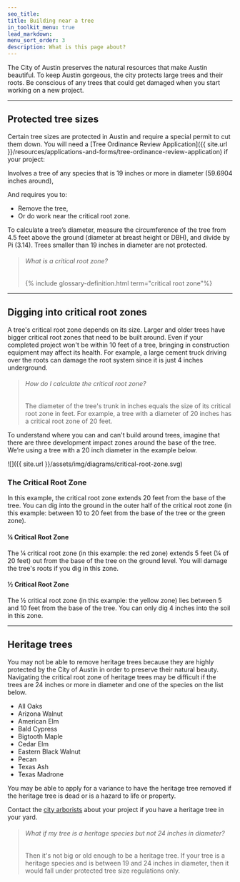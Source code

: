 ```yaml
---
seo_title:
title: Building near a tree
in_toolkit_menu: true
lead_markdown:
menu_sort_order: 3
description: What is this page about?
---
```



The City of Austin preserves the natural resources that make Austin beautiful. To keep Austin gorgeous, the city protects large trees and their roots. Be conscious of any trees that could get damaged when you start working on a new project.

---

## Protected tree sizes

Certain tree sizes are protected in Austin and require a special permit to cut them down. You will need a [Tree Ordinance Review Application]({{ site.url }}/resources/applications-and-forms/tree-ordinance-review-application) if your project:

Involves a tree of any species that is 19 inches or more in diameter (59.6904 inches around),

And requires you to:

* Remove the tree,
* Or do work near the critical root zone.

To calculate a tree’s diameter, measure the circumference of the tree from 4.5 feet above the ground (diameter at breast height or DBH), and divide by Pi (3.14). Trees smaller than 19 inches in diameter are not protected.

> ###### What is a critical root zone?
>
> {% include glossary-definition.html term="critical root zone"%}

---

## Digging into critical root zones

A tree's critical root zone depends on its size. Larger and older trees have bigger critical root zones that need to be built around. Even if your completed project won't be within 10 feet of a tree, bringing in construction equipment may affect its health. For example, a large cement truck driving over the roots can damage the root system since it is just 4 inches underground.

> ###### How do I calculate the critical root zone?
>
> The diameter of the tree's trunk in inches equals the size of its critical root zone in feet. For example, a tree with a diameter of 20 inches has a critical root zone of 20 feet.

To understand where you can and can't build around trees, imagine that there are three development impact zones around the base of the tree. We’re using a tree with a 20 inch diameter in the example below.

![]({{ site.url }}/assets/img/diagrams/critical-root-zone.svg)

### The Critical Root Zone

In this example, the critical root zone extends 20 feet from the base of the tree. You can dig into the ground in the outer half of the critical root zone (in this example: between 10 to 20 feet from the base of the tree or the green zone).

#### ¼ Critical Root Zone

The ¼ critical root zone (in this example: the red zone) extends 5 feet (¼ of 20 feet) out from the base of the tree on the ground level. You will damage the tree's roots if you dig in this zone.

#### ½ Critical Root Zone

The ½ critical root zone (in this example: the yellow zone) lies between 5 and 10 feet from the base of the tree. You can only dig 4 inches into the soil in this zone.

---

## Heritage trees

You may not be able to remove heritage trees because they are highly protected by the City of Austin in order to preserve their natural beauty. Navigating the critical root zone of heritage trees may be difficult if the trees are 24 inches or more in diameter and one of the species on the list below.

* All Oaks
* Arizona Walnut
* American Elm
* Bald Cypress
* Bigtooth Maple
* Cedar Elm
* Eastern Black Walnut
* Pecan
* Texas Ash
* Texas Madrone

You may be able to apply for a variance to have the heritage tree removed if the heritage tree is dead or is a hazard to life or property.

Contact the [city arborists](/resources/contact/#community-trees) about your project if you have a heritage tree in your yard.

> ###### What if my tree is a heritage species but not 24 inches in diameter?
>
> Then it's not big or old enough to be a heritage tree. If your tree is a heritage species and is between 19 and 24 inches in diameter, then it would fall under protected tree size regulations only.